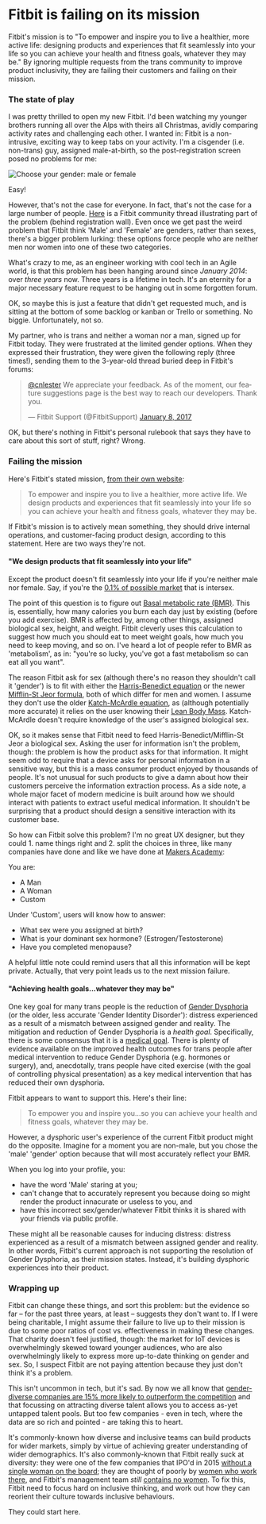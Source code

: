 # Fitbit is failing on its mission

Fitbit's mission is to "To empower and inspire you to live a healthier, more active life: designing products and experiences that fit seamlessly into your life so you can achieve your health and fitness goals, whatever they may be." By ignoring multiple requests from the trans community to improve product inclusivity, they are failing their customers and failing on their mission.

### The state of play

I was pretty thrilled to open my new Fitbit. I'd been watching my younger brothers running all over the Alps with theirs all Christmas, avidly comparing activity rates and challenging each other. I wanted in: Fitbit is a non-intrusive, exciting way to keep tabs on your activity. I'm a cisgender (i.e. non-trans) guy, assigned male-at-birth, so the post-registration screen posed no problems for me:

![Choose your gender: male or female](https://s-media-cache-ak0.pinimg.com/736x/15/19/b9/1519b91eeaaae4c15a6bcee83a49da36.jpg)

Easy!

However, that's not the case for everyone. In fact, that's not the case for a large number of people. [Here](https://community.fitbit.com/t5/Feature-Suggestions/Intersex-option/idi-p/1179727) is a Fitbit community thread illustrating part of the problem (behind registration wall). Even once we get past the weird problem that Fitbit think 'Male' and 'Female' are genders, rather than sexes, there's a bigger problem lurking: these options force people who are neither men nor women into one of these two categories.

What's crazy to me, as an engineer working with cool tech in an Agile world, is that this problem has been hanging around since _January 2014_: over _three years_ now. Three years is a lifetime in tech. It's an eternity for a major necessary feature request to be hanging out in some forgotten forum.

OK, so maybe this is just a feature that didn't get requested much, and is sitting at the bottom of some backlog or kanban or Trello or something. No biggie. Unfortunately, not so.

My partner, who is trans and neither a woman nor a man, signed up for Fitbit today. They were frustrated at the limited gender options. When they expressed their frustration, they were given the following reply (three times!), sending them to the 3-year-old thread buried deep in Fitbit's forums:

<blockquote class="twitter-tweet" data-lang="en"><p lang="en" dir="ltr"><a href="https://twitter.com/cnlester">@cnlester</a> We appreciate your feedback. As of the moment, our feature suggestions page is the best way to reach our developers. Thank you.</p>&mdash; Fitbit Support (@FitbitSupport) <a href="https://twitter.com/FitbitSupport/status/817982306182840323">January 8, 2017</a></blockquote>
<script async src="//platform.twitter.com/widgets.js" charset="utf-8"></script>

OK, but there's nothing in Fitbit's personal rulebook that says they have to care about this sort of stuff, right? Wrong.

### Failing the mission

Here's Fitbit's stated mission, [from their own website](https://www.fitbit.com/uk/about):

>  To empower and inspire you to live a healthier, more active life. We design products and experiences that fit seamlessly into your life so you can achieve your health and fitness goals, whatever they may be.

If Fitbit's mission is to actively mean something, they should drive internal operations, and customer-facing product design, according to this statement. Here are two ways they're not.

#### "We design products that fit seamlessly into your life"

Except the product doesn't fit seamlessly into your life if you're neither male nor female. Say, if you're the [0.1% of possible market](http://www.isna.org/faq/frequency) that is intersex.

The point of this question is to figure out [Basal metabolic rate (BMR)](https://en.wikipedia.org/wiki/Basal_metabolic_rate). This is, essentially, how many calories you burn each day just by existing (before you add exercise). BMR is affected by, among other things, assigned biological sex, height, and weight. Fitbit cleverly uses this calculation to suggest how much you should eat to meet weight goals, how much you need to keep moving, and so on. I've heard a lot of people refer to BMR as 'metabolism', as in: "you're so lucky, you've got a fast metabolism so can eat all you want".

The reason Fitbit ask for sex (although there's no reason they shouldn't call it 'gender') is to fit with either the [Harris-Benedict equation](https://en.wikipedia.org/wiki/Harris%E2%80%93Benedict_equation) or the newer [Mifflin-St Jeor formula](http://www.freedieting.com/calorie_needs.html), both of which differ for men and women. I assume they don't use the older [Katch-McArdle equation](http://www.jstor.org/stable/41459889?seq=1#page_scan_tab_contents), as (although potentially more accurate) it relies on the user knowing their [Lean Body Mass](https://en.wikipedia.org/wiki/Body_fat_percentage). Katch-McArdle doesn't require knowledge of the user's assigned biological sex.

OK, so it makes sense that Fitbit need to feed Harris-Benedict/Mifflin-St Jeor a biological sex. Asking the user for information isn't the problem, though: the problem is how the product asks for that information. It might seem odd to require that a device asks for personal information in a sensitive way, but this is a mass consumer product enjoyed by thousands of people. It's not unusual for such products to give a damn about how their customers perceive the information extraction process. As a side note, a whole major facet of modern medicine is built around how we should interact with patients to extract useful medical information. It shouldn't be surprising that a product should design a sensitive interaction with its customer base.

So how can Fitbit solve this problem? I'm no great UX designer, but they could 1. name things right and 2. split the choices in three, like many companies have done and like we have done at [Makers Academy](http://makersacademy.com):

You are:

- A Man
- A Woman
- Custom

Under 'Custom', users will know how to answer:

- What sex were you assigned at birth?
- What is your dominant sex hormone? (Estrogen/Testosterone)
- Have you completed menopause?

A helpful little note could remind users that all this information will be kept private. Actually, that very point leads us to the next mission failure.

#### "Achieving health goals...whatever they may be"

One key goal for many trans people is the reduction of [Gender Dysphoria](https://en.wikipedia.org/wiki/Gender_dysphoria) (or the older, less accurate 'Gender Identity Disorder'): distress experienced as a result of a mismatch between assigned gender and reality. The mitigation and reduction of Gender Dysphoria is a _health goal_. Specifically, there is some consensus that it is a [medical goal](http://link.springer.com/article/10.1007/s10508-009-9532-4). There is plenty of evidence available on the improved health outcomes for trans people after medical intervention to reduce Gender Dysphoria (e.g. hormones or surgery), and, anecdotally, trans people have cited exercise (with the goal of controlling physical presentation) as a key medical intervention that has reduced their own dysphoria.

Fitbit appears to want to support this. Here's their line:

> To empower you and inspire you...so you can achieve your health and fitness goals, whatever they may be.

However, a dysphoric user's experience of the current Fitbit product might do the opposite. Imagine for a moment you are non-male, but you chose the 'male' 'gender' option because that will most accurately reflect your BMR.

When you log into your profile, you:

- have the word 'Male' staring at you;
- can't change that to accurately represent you because doing so might render the product innacurate or useless to you, and
- have this incorrect sex/gender/whatever Fitbit thinks it is shared with your friends via public profile.

These might all be reasonable causes for inducing distress: distress experienced as a result of a mismatch between assigned gender and reality. In other words, Fitbit's current approach is not supporting the resolution of Gender Dysphoria, as their mission states. Instead, it's building dysphoric experiences into their product.

### Wrapping up

Fitbit can change these things, and sort this problem: but the evidence so far – for the past three years, at least – suggests they don't want to. If I were being charitable, I might assume their failure to live up to their mission is due to some poor ratios of cost vs. effectiveness in making these changes. That charity doesn't feel justified, though: the market for IoT devices is overwhelmingly skewed toward younger audiences, who are also overwhelmingly likely to express more up-to-date thinking on gender and sex. So, I suspect Fitbit are not paying attention because they just don't think it's a problem.

This isn't uncommon in tech, but it's sad. By now we all know that [gender-diverse companies are 15% more likely to outperform the competition](http://www.mckinsey.com/business-functions/organization/our-insights/why-diversity-matters) and that focussing on attracting diverse talent allows you to access as-yet untapped talent pools. But too few companies - even in tech, where the data are so rich and pointed - are taking this to heart.

It's commonly-known how diverse and inclusive teams can build products for wider markets, simply by virtue of achieving greater understanding of wider demographics. It's also commonly-known that Fitbit really suck at diversity: they were one of the few companies that IPO'd in 2015 [without a single woman on the board](https://www.bloomberg.com/news/articles/2015-06-18/fitbit-counts-on-women-as-device-buyers-just-not-board-members); they are thought of poorly by [women who work there](https://www.inhersight.com/company/fitbit-inc), and Fitbit's management team _still_ [contains no women](https://investor.fitbit.com/governance/management-board-of-directors/default.aspx). To fix this, Fitbit need to focus hard on inclusive thinking, and work out how they can reorient their culture towards inclusive behaviours. 

They could start here.